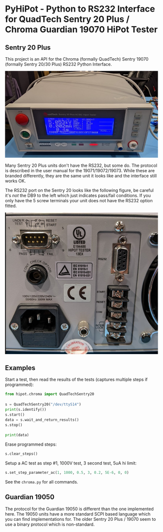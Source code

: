 # PyHiPot - Python to RS232 Interface for QuadTech Sentry 20 Plus / Chroma Guardian 19070 HiPot Tester

## Sentry 20 Plus

This project is an API for the Chroma (formally QuadTech) Sentry 19070 (formally Sentry 20/30 Plus) RS232 Python Interface.

![](photo/sentry20plus.jpg)

Many Sentry 20 Plus units don't have the RS232, but some do. The protocol is described in the user manual for the 19071/19072/19073.
While these are branded differently, they are the same unit it looks like and the interface still works OK.

The RS232 port on the Sentry 20 looks like the following figure, be careful it's *not* the DB9 to the left which just indicates
pass/fail conditions. If you only have the 5 screw terminals your unit does not have the RS232 option fitted.

![](photo/sentry20rs232.jpg)

## Examples

Start a test, then read the results of the tests (captures multiple steps if programmed):

```python
from hipot.chroma import QuadTechSentry20

s = QuadTechSentry20("/dev/ttyS14")
print(s.identify())
s.start()
data = s.wait_and_return_results()
s.stop()

print(data)
```

Erase programmed steps:

```python
s.clear_steps()
```

Setup a AC test as step #1, 1000V test, 3 second test, 5uA hi limit:

```python
s.set_step_parameter_ac(1, 1000, 0.5, 3, 0.2, 5E-6, 0, 0)
```

See the `chroma.py` for all commands.

## Guardian 19050

The protocol for the Guardian 19050 is different than the one implemented here. The 19050 units have a more standard
SCPI based language which you can find implementations for. The older Sentry 20 Plus / 19070 seem to use a binary
protocol which is non-standard.
